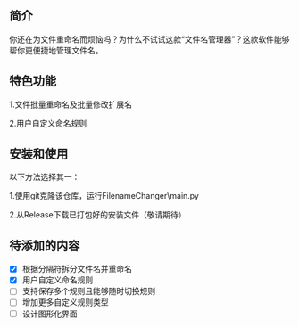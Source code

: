 ## 简介

你还在为文件重命名而烦恼吗？为什么不试试这款“文件名管理器”？这款软件能够帮你更便捷地管理文件名。

## 特色功能

1.文件批量重命名及批量修改扩展名

2.用户自定义命名规则

## 安装和使用

以下方法选择其一：

1.使用git克隆该仓库，运行FilenameChanger\main.py

2.从Release下载已打包好的安装文件（敬请期待）

## 待添加的内容

- [x] 根据分隔符拆分文件名并重命名
- [x] 用户自定义命名规则
- [ ] 支持保存多个规则且能够随时切换规则
- [ ] 增加更多自定义规则类型
- [ ] 设计图形化界面